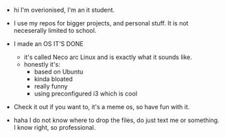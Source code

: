 - hi I'm overionised, I'm an it student.
- I use my repos for bigger projects, and personal stuff. It is not neceserally limited to school.
- I made an OS IT'S DONE
     - it's called Neco arc Linux and is exactly what it sounds like.
     - honestly it's: 
        - based on Ubuntu
        - kinda bloated
        - really funny
        - using preconfigured i3 which is cool

- Check it out if you want to, it's a meme os, so have fun with it.

- haha I do not know where to drop the files, do just text me or something. I know right, so professional.
